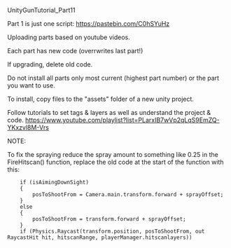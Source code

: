UnityGunTutorial_Part11

Part 1 is just one script: https://pastebin.com/C0hSYuHz

Uploading parts based on youtube videos.

Each part has new code (overrwrites last part!)

If upgrading, delete old code.

Do not install all parts only most current (highest part number) or the part you want to use.

To install, copy files to the "assets" folder of a new unity project.

Follow tutorials to set tags & layers as well as understand the project & code. https://www.youtube.com/playlist?list=PLarxIB7wVp2qLqS9EmZQ-YKxzvl8M-Vrs

NOTE: 

To fix the spraying reduce the spray amount to something like 0.25 
in the FireHitscan() function, replace the old code at the start of the function with this:

        if (isAimingDownSight)
        {
            posToShootFrom = Camera.main.transform.forward + sprayOffset;
        }
        else
        {
            posToShootFrom = transform.forward + sprayOffset;
        }
        if (Physics.Raycast(transform.position, posToShootFrom, out RaycastHit hit, hitscanRange, playerManager.hitscanlayers))
